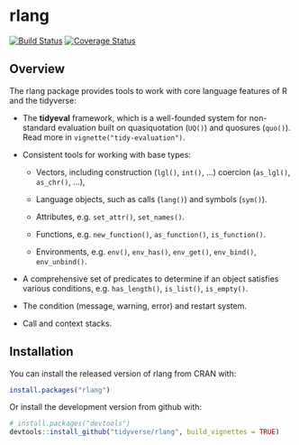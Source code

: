 # rlang

[![Build Status](https://travis-ci.org/tidyverse/rlang.svg?branch=master)](https://travis-ci.org/tidyverse/rlang)
[![Coverage Status](https://img.shields.io/codecov/c/github/tidyverse/rlang/master.svg)](https://codecov.io/github/tidyverse/rlang?branch=master)

## Overview

The rlang package provides tools to work with core language features
of R and the tidyverse:

*   The __tidyeval__ framework, which is a well-founded system for non-standard
    evaluation built on quasiquotation (`UQ()`) and quosures (`quo()`). 
    Read more in `vignette("tidy-evaluation")`.

*   Consistent tools for working with base types:
    
    * Vectors, including construction (`lgl()`, `int()`, ...)
      coercion (`as_lgl()`, `as_chr()`, ...), 
      
    * Language objects, such as calls (`lang()`) and symbols (`sym()`).
    
    * Attributes, e.g. `set_attr()`, `set_names()`.
    
    * Functions, e.g. `new_function()`, `as_function()`, `is_function()`.
    
    * Environments, e.g. `env()`, `env_has()`, `env_get()`, `env_bind()`,
      `env_unbind()`.

*   A comprehensive set of predicates to determine if an object satisfies 
    various conditions, e.g. `has_length()`, `is_list()`, `is_empty()`.
    
*   The condition (message, warning, error) and restart system.

*   Call and context stacks.

## Installation

You can install the released version of rlang from CRAN with:

```r
install.packages("rlang")
```

Or install the development version from github with:

```r
# install.packages("devtools")
devtools::install_github("tidyverse/rlang", build_vignettes = TRUE)
```
